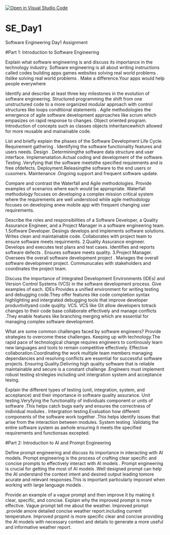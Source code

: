 [![Open in Visual Studio Code](https://classroom.github.com/assets/open-in-vscode-2e0aaae1b6195c2367325f4f02e2d04e9abb55f0b24a779b69b11b9e10269abc.svg)](https://classroom.github.com/online_ide?assignment_repo_id=18394677&assignment_repo_type=AssignmentRepo)
# SE_Day1
Software Engineering Day1 Assignment

#Part 1: Introduction to Software Engineering

Explain what software engineering is and discuss its importance in the technology industry.
Software engineering is all about writing instructions called codes building apps games websites solving real world problems .
Itslike solving real world problems .
Make a difference.Your apps would help people everywhere 

Identify and describe at least three key milestones in the evolution of software engineering.
Structured programming the shift from one unstructured code to a more organized modular approach with control structures like loops conditional statements .
Agile methodologies the emergence of agile software development approaches like scrum which empasizes on rapid response to 
changes.
Object oriented program. Introduction of concepts such as classes objects inheritancewhich allowed for more reusable and mainainable code.

List and briefly explain the phases of the Software Development Life Cycle.
Requirement gathering . Identifying the software functionality features and users needs.
Design . Determiningthe software data structure and user interface.
Implemenatation.Actual coding and development of the software.
Testing .Veryfying that the software meetsthe specified requiements and is free ofdefects.
Deployment.Releasingthe software to the end users or cusomers.
Maintenance .Ongoing support and frequent software update.

Compare and contrast the Waterfall and Agile methodologies. Provide examples of scenarios where each would be appropriate.
Waterfall methodology focuses on developing a complex mission critical system where the requirements are well understood while agile methodology focuses on developing anew mobile app with frequent changing user requirements.

Describe the roles and responsibilities of a Software Developer, a Quality Assurance Engineer, and a Project Manager in a software engineering team.
1.Software Developer.
Desings develops and implements software solutions.
Writes clean and maintainable code.
Collaborates with project team to ensure software meets requirments.
2.Quality Assurance engineer.
Develops and executes test plans and test cases.
Identifies and reports software defects .
Ensures software meets quality.
3.Project Manager.
Oversees the overall software development project .
Manages the overall software development project.
Communucates with stakeholders and coordinates the project team.

Discuss the importance of Integrated Development Environments (IDEs) and Version Control Systems (VCS) in the software development process. Give examples of each.
IDEs
Provides a unified environment for writing testing and debugging code.They offer features like code completion syntax highlighting and intergrated debugging tools that improve developer produvtivityand code quqlity.
VCS.
VCS like Git allow developers totrack changes to their code base collaborate effectively and manage conflicts .They enable features like branching merging which are essential for managing complex software development.

What are some common challenges faced by software engineers? Provide strategies to overcome these challenges.
Keeping up with technology.The rapid pace of technological change requires engineers to continously learn new languages and tools to remain competitive effectively.
Effective collaboration.Coordinating the work multiple team members managing dependancies and resolving conflicts are essential for successful software projects.
Ensuring Quality.Delivring high quality software that is reliable maintainable and secure is a constant challenge .Engineers must implement robust testing strstegies including unit intergration system and acceptance tesing.

Explain the different types of testing (unit, integration, system, and acceptance) and their importance in software quality assurance.
Unit testing.Veryfying the functionality of individuals component or units of software .This helps catch bugs early and ensures the correctness of individual modules .
Intergration testing.Evaluation how different components of the software work together .This helps identify issues that arise from the interaction between modules.
System testing .Validatig the entire software system as awhole ensuring it meets the specified requirements and functionsas excepted.

#Part 2: Introduction to AI and Prompt Engineering


Define prompt engineering and discuss its importance in interacting with AI models.
Prompt engineering is the process of crafting clear specific and concise prompts to effectively interact with AI models .
Prompt engineering is crucial for getting the most of AI models .Well designed prompt can help the AI understand the context intent and desired output leading tomore acurate and relevant responses.This is important particularly imporant when working with large language models .

Provide an example of a vague prompt and then improve it by making it clear, specific, and concise. Explain why the improved prompt is more effective.
Vague prompt tell me about the weather.
Improved prompt .provide amore detailed concise weather report.including current temperature.
Improved propmt is more specific clear and concise providing the AI models with necessary context and details to generate a more useful and informative weather report.
